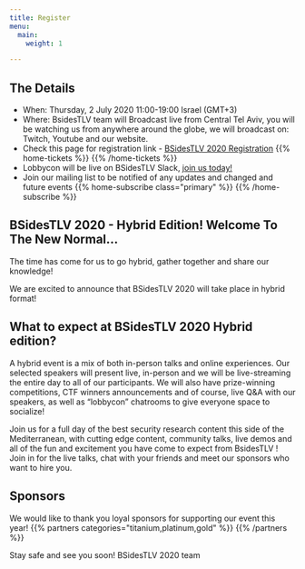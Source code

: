 ```yaml
---
title: Register
menu:
  main:
    weight: 1

---
```


## The Details
- When: Thursday, 2 July 2020 11:00-19:00 Israel (GMT+3)
- Where: BsidesTLV team will Broadcast live from Central Tel Aviv, you will be watching us from anywhere around the globe, we will broadcast on: Twitch, Youtube and our website.
- Check this page for registration link - [BSidesTLV 2020 Registration](https://tickets.bsidestlv.com/bsidestlv/2020/)
 {{% home-tickets %}}
 {{% /home-tickets %}}
- Lobbycon will be live on BSidesTLV Slack, [join us today!](https://join.slack.com/t/bsidestlv/shared_invite/zt-ezz7de5w-zKO_PyubEBs2_UDIssDw8A)
- Join our mailing list to be notified of any updates and changed and future events
{{% home-subscribe  class="primary" %}}
{{% /home-subscribe %}}

## BSidesTLV 2020 - Hybrid Edition! Welcome To The New Normal...

The time has come for us to go hybrid, gather together and share our knowledge!

We are excited to announce that BSidesTLV 2020 will take place in hybrid format!

## What to expect at BSidesTLV 2020 Hybrid edition?

A hybrid event is a mix of both in-person talks and online experiences. Our selected speakers will present live, in-person and we will be live-streaming the entire day to all of our participants. We will also have prize-winning competitions, CTF winners announcements and of course, live Q&A with our speakers, as well as “lobbycon” chatrooms to give everyone space to socialize!

Join us for a full day of the best security research content this side of the Mediterranean, with cutting edge content, community talks, live demos and all of the fun and excitement you have come to expect from BsidesTLV ! Join in for the live talks, chat with your friends and meet our sponsors who want to hire you.


## Sponsors
We would like to thank you loyal sponsors for supporting our event this year!
{{% partners categories="titanium,platinum,gold" %}}
{{% /partners %}}



Stay safe and see you soon! BSidesTLV 2020 team
